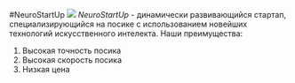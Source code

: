 #NeuroStartUp
![](https://netology-code.github.io/git-homeworks/introduction/assets/logo.png)
*NeuroStartUp* - динамически развивающийся стартап, специализирующийся на посике с использованием новейших технологий искусственного интелекта.
Наши преимущества:
1. Высокая точность посика
2. Высокая скорость посика
3. Низкая цена